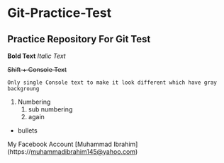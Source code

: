 # Git-Practice-Test

## Practice Repository For Git Test 

**Bold Text**
*Italic Text*

~~Shift + Console Text~~

``
Only single Console text to make it look different which have gray backgroung
``

1. Numbering
	1. sub numbering
	2. again

* bullets


My Facebook Account [Muhammad Ibrahim] (https://muhammadibrahim145@yahoo.com)